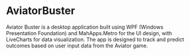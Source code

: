 # AviatorBuster
Aviator Buster is a desktop application built using WPF (Windows Presentation Foundation) and MahApps.Metro for the UI design, with LiveCharts for data visualization. The app is designed to track and predict outcomes based on user input data from the Aviator game.
